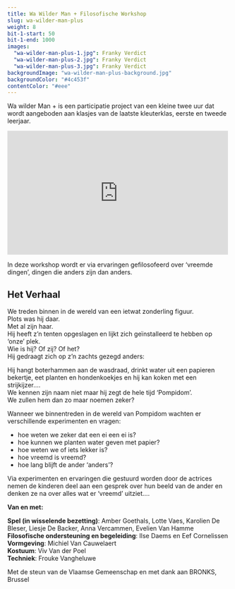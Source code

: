 ```yaml
---
title: Wa Wilder Man + Filosofische Workshop
slug: wa-wilder-man-plus
weight: 8
bit-1-start: 50
bit-1-end: 1000
images:
  "wa-wilder-man-plus-1.jpg": Franky Verdict
  "wa-wilder-man-plus-2.jpg": Franky Verdict
  "wa-wilder-man-plus-3.jpg": Franky Verdict
backgroundImage: "wa-wilder-man-plus-background.jpg"
backgroundColor: "#4c453f"
contentColor: "#eee"
---
```

<style>
  #main {
    background-size: cover;
    background-attachment: fixed;
    background-repeat: no-repeat;
    background-position: center center;
  }

  #content {
    text-shadow: 1px 1px 1px rgba(0, 0, 0, 0.5);
  }
</style>
Wa wilder Man + is een participatie project  van een kleine twee uur dat wordt aangeboden aan klasjes van de laatste kleuterklas, eerste en tweede leerjaar.

<iframe src="https://player.vimeo.com/video/148214920?title=0&byline=0&portrait=0" width="500" height="281" frameborder="0" webkitallowfullscreen mozallowfullscreen allowfullscreen></iframe>

In deze workshop wordt er via ervaringen gefilosofeerd over ‘vreemde dingen’, dingen die anders zijn dan anders.


## Het Verhaal

We treden binnen in de wereld van een ietwat zonderling figuur.<br>
Plots was hij daar.<br>
Met al zijn haar.<br>
Hij heeft z’n tenten opgeslagen en lijkt zich geïnstalleerd te hebben op ‘onze’ plek.<br>
Wie is hij? Of zij? Of het?<br>
Hij gedraagt zich op z’n zachts gezegd anders:<br>

Hij hangt boterhammen aan de wasdraad, drinkt water uit een papieren bekertje, eet planten en hondenkoekjes en hij kan koken met een strijkijzer....<br>
We kennen zijn naam niet maar hij zegt de hele tijd ‘Pompidom’.<br>
We zullen hem dan zo maar noemen zeker?


Wanneer we binnentreden in de wereld van Pompidom wachten er verschillende experimenten en vragen:

- hoe weten we zeker dat een ei een ei is?
- hoe kunnen we planten water geven met papier?
- hoe weten we of iets lekker is?
- hoe vreemd is vreemd?
- hoe lang blijft de ander ‘anders’?

Via experimenten en ervaringen die gestuurd worden door de actrices nemen de kinderen deel aan een gesprek over hun beeld van de ander en denken ze na over alles wat er ‘vreemd’ uitziet….


**Van en met:**

**Spel (in wisselende bezetting)**: Amber Goethals, Lotte Vaes, Karolien De Bleser, Liesje De Backer, Anna Vercammen, Evelien Van Hamme<br>
**Filosofische ondersteuning en begeleiding**: Ilse Daems en Eef Cornelissen<br>
**Vormgeving**: Michiel Van Cauwelaert<br>
**Kostuum**: Viv Van der Poel<br>
**Techniek**: Frouke Vangheluwe<br>

Met de steun van de Vlaamse Gemeenschap en met dank aan BRONKS, Brussel
